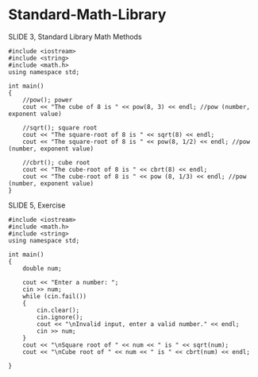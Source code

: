 # Standard-Math-Library

SLIDE 3, Standard Library Math Methods

    #include <iostream>
    #include <string>
    #include <math.h>
    using namespace std;

    int main()
    {
        //pow(); power
        cout << "The cube of 8 is " << pow(8, 3) << endl; //pow (number, exponent value)

        //sqrt(); square root
        cout << "The square-root of 8 is " << sqrt(8) << endl;
        cout << "The square-root of 8 is " << pow(8, 1/2) << endl; //pow (number, exponent value)

        //cbrt(); cube root
        cout << "The cube-root of 8 is " << cbrt(8) << endl;
        cout << "The cube-root of 8 is " << pow (8, 1/3) << endl; //pow (number, exponent value)
    }
    
SLIDE 5, Exercise

    #include <iostream>
    #include <math.h>
    #include <string>
    using namespace std;

    int main()
    {
        double num;

        cout << "Enter a number: ";
        cin >> num;
        while (cin.fail())
        {
            cin.clear();
            cin.ignore();
            cout << "\nInvalid input, enter a valid number." << endl;
            cin >> num;
        }
        cout << "\nSquare root of " << num << " is " << sqrt(num);
        cout << "\nCube root of " << num << " is " << cbrt(num) << endl;

    }
